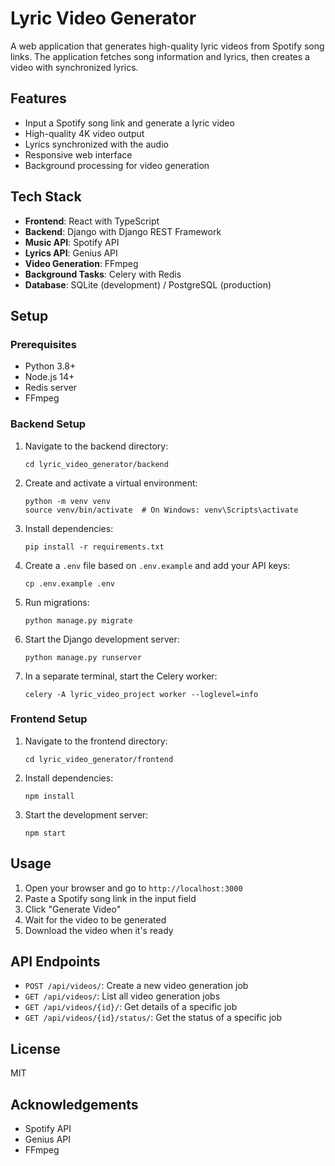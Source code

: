 # Lyric Video Generator

A web application that generates high-quality lyric videos from Spotify song links. The application fetches song information and lyrics, then creates a video with synchronized lyrics.

## Features

- Input a Spotify song link and generate a lyric video
- High-quality 4K video output
- Lyrics synchronized with the audio
- Responsive web interface
- Background processing for video generation

## Tech Stack

- **Frontend**: React with TypeScript
- **Backend**: Django with Django REST Framework
- **Music API**: Spotify API
- **Lyrics API**: Genius API
- **Video Generation**: FFmpeg
- **Background Tasks**: Celery with Redis
- **Database**: SQLite (development) / PostgreSQL (production)

## Setup

### Prerequisites

- Python 3.8+
- Node.js 14+
- Redis server
- FFmpeg

### Backend Setup

1. Navigate to the backend directory:
   ```
   cd lyric_video_generator/backend
   ```

2. Create and activate a virtual environment:
   ```
   python -m venv venv
   source venv/bin/activate  # On Windows: venv\Scripts\activate
   ```

3. Install dependencies:
   ```
   pip install -r requirements.txt
   ```

4. Create a `.env` file based on `.env.example` and add your API keys:
   ```
   cp .env.example .env
   ```

5. Run migrations:
   ```
   python manage.py migrate
   ```

6. Start the Django development server:
   ```
   python manage.py runserver
   ```

7. In a separate terminal, start the Celery worker:
   ```
   celery -A lyric_video_project worker --loglevel=info
   ```

### Frontend Setup

1. Navigate to the frontend directory:
   ```
   cd lyric_video_generator/frontend
   ```

2. Install dependencies:
   ```
   npm install
   ```

3. Start the development server:
   ```
   npm start
   ```

## Usage

1. Open your browser and go to `http://localhost:3000`
2. Paste a Spotify song link in the input field
3. Click "Generate Video"
4. Wait for the video to be generated
5. Download the video when it's ready

## API Endpoints

- `POST /api/videos/`: Create a new video generation job
- `GET /api/videos/`: List all video generation jobs
- `GET /api/videos/{id}/`: Get details of a specific job
- `GET /api/videos/{id}/status/`: Get the status of a specific job

## License

MIT

## Acknowledgements

- Spotify API
- Genius API
- FFmpeg 
